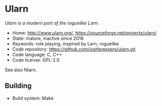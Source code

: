 # Ularn

_Ularn is a modern port of the roguelike Larn._

- Home: http://www.ularn.org/, https://sourceforge.net/projects/ularn/
- State: mature, inactive since 2018
- Keywords: role playing, inspired by Larn, roguelike
- Code repository: https://github.com/joshbressers/ularn.git
- Code language: C, C++
- Code license: GPL-2.0

See also Nlarn.

## Building

- Build system: Make